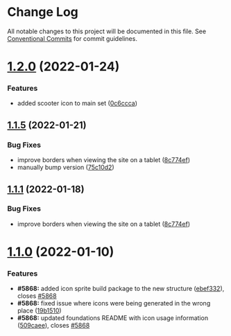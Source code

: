 # Change Log

All notable changes to this project will be documented in this file.
See [Conventional Commits](https://conventionalcommits.org) for commit guidelines.

# [1.2.0](https://github.com/coopdigital/coop-frontend/compare/@coopdigital/foundations@1.1.5...@coopdigital/foundations@1.2.0) (2022-01-24)


### Features

* added scooter icon to main set ([0c6ccca](https://github.com/coopdigital/coop-frontend/commit/0c6cccabe707c10071c35bcb4b029e8fd7f40e14))





## [1.1.5](https://github.com/coopdigital/coop-frontend/compare/@coopdigital/foundations@1.1.0...@coopdigital/foundations@1.1.5) (2022-01-21)


### Bug Fixes

* improve borders when viewing the site on a tablet ([8c774ef](https://github.com/coopdigital/coop-frontend/commit/8c774efef763ff595ca35bff1f55a8de717f32e8))
* manually bump version ([75c10d2](https://github.com/coopdigital/coop-frontend/commit/75c10d2d1032d18d468c4ee8a0f6a43ea101623b))





## [1.1.1](https://github.com/coopdigital/coop-frontend/compare/@coopdigital/foundations@1.1.0...@coopdigital/foundations@1.1.1) (2022-01-18)


### Bug Fixes

* improve borders when viewing the site on a tablet ([8c774ef](https://github.com/coopdigital/coop-frontend/commit/8c774efef763ff595ca35bff1f55a8de717f32e8))





# [1.1.0](https://github.com/coopdigital/coop-frontend/compare/@coopdigital/foundations@1.0.1...@coopdigital/foundations@1.1.0) (2022-01-10)


### Features

* **#5868:** added icon sprite build package to the new structure ([ebef332](https://github.com/coopdigital/coop-frontend/commit/ebef332b76e981b84835daaf5ae98d154626a456)), closes [#5868](https://github.com/coopdigital/coop-frontend/issues/5868)
* **#5868:** fixed issue where icons were being generated in the wrong place ([19b1510](https://github.com/coopdigital/coop-frontend/commit/19b1510e9f79a4ad35aa7828e2a390d1f11a154f))
* **#5868:** updated foundations README with icon usage information ([509caee](https://github.com/coopdigital/coop-frontend/commit/509caeed7e2145d08783e25141ffd570ce5d9a2e)), closes [#5868](https://github.com/coopdigital/coop-frontend/issues/5868)
